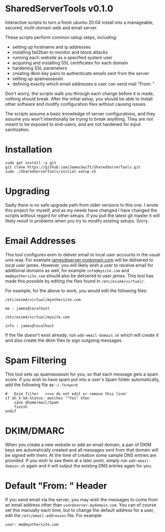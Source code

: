 # SharedServerTools v0.1.0
Interactive scripts to turn a fresh ubuntu 20.04 install into a manageable, secured, multi-domain web and email server.

These scripts perform common setup steps, including:
- setting up hostname and ip addresses
- installing fail2ban to monitor and block attacks
- running each website as a specified system user
- acquiring and installing SSL certificates for each domain
- hardening SSL parameters
- creating dkim key pairs to authenticate emails sent from the server
- setting up spamassassin
- defining exactly which email addresses a user can send mail "From: "

Don't worry, the scripts walk you through each change before it is made, nothing should break. After the initial setup, 
you should be able to install other software and modify configuration files without causing issues.

The scripts assume a basic knowledge of server configurations, and they assume you won't intentionally be trying to break 
anything. They are not meant to be exposed to end-users, and are not hardened for input sanitization.


# Installation
    sudo apt install -y git
    git clone https://github.com/JamesSwift/SharedServerTools.git
    sudo ./SharedServerTools/initial-setup.sh


# Upgrading
Sadly there is no safe upgrade path from older versions to this one. I wrote this project 
for myself, and as my needs 
have changed I have changed the scripts without regard for other setups. If you pull 
the latest git master it will likely result in problems when you try to modify existing 
setups. Sorry.


# Email Addresses
This tool configures exim to deliver email to local user accounts in the usual unix way. 
For example james@server.mydomain.com will be delivered to local user james. However, you 
will likely wish a user to receive email for additional domains as well, for example 
`info@mysite.com` and `me@myothersite.com` should also be delivered to user james. 
This tool has made this possible by editing the files found in `/etc/exim4/virtual/`.

For example, for the above to work, you would edit the following files:

`/etc/exim4/virtual/myothersite.com`

    me : james@localhost

`/etc/exim4/virtual/mysite.com`

    info : james@localhost

If the file doesn't exist already, run `add-email-domain.sh` which will create it and 
also create the dkim files to sign outgoing messages.


# Spam Filtering
This tool sets up spamassassin for you, so that each message gets a spam score. If you 
wish to have spam put into a user's Spam folder automatically, add the following file 
as `~/.forward`:

    #   Exim filter   <<== do not edit or remove this line!
    if $h_X-SA-Status: matches "^Yes" then
        save $home/mail/Spam
        finish
    endif


# DKIM/DMARC
When you create a new website or add an email domain, a pair of DKIM keys are 
automatically created and all messages sent from that domain will be signed with them. 
At the time of creation some sample DNS entries are provided. If you wish to see them 
at a later point, simply run `add-email-domain.sh` again and it will output the existing 
DNS entries again for you.


# Default "From: " Header
If you send email via the server, you may wish the messages to come from an email address 
other than `user@server.mydomain.com`. You can of course set this manually each time, but to 
change the default address for a user, edit the `/etc/email-addresses` file. For example:

    user: me@myothersite.com
